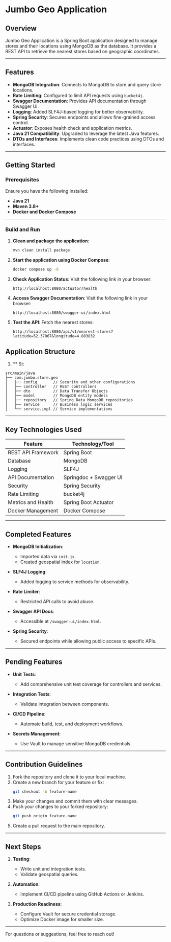 # Jumbo Geo Application

## Overview

Jumbo Geo Application is a Spring Boot application designed to manage stores and their locations using MongoDB as the database. It provides a REST API to retrieve the nearest stores based on geographic coordinates.

---

## Features

- **MongoDB Integration**: Connects to MongoDB to store and query store locations.
- **Rate Limiting**: Configured to limit API requests using `bucket4j`.
- **Swagger Documentation**: Provides API documentation through Swagger UI.
- **Logging**: Added SLF4J-based logging for better observability.
- **Spring Security**: Secures endpoints and allows fine-grained access control.
- **Actuator**: Exposes health check and application metrics.
- **Java 21 Compatibility**: Upgraded to leverage the latest Java features.
- **DTOs and Interfaces**: Implements clean code practices using DTOs and interfaces.

---

## Getting Started

### Prerequisites

Ensure you have the following installed:

- **Java 21**
- **Maven 3.8+**
- **Docker and Docker Compose**

---

### Build and Run

1. **Clean and package the application**:
    ```sh
    mvn clean install package
    ```

2. **Start the application using Docker Compose**:
    ```sh
    docker compose up -d
    ```

3. **Check Application Status**:
    Visit the following link in your browser:
    ```
    http://localhost:8080/actuator/health
    ```

4. **Access Swagger Documentation**:
    Visit the following link in your browser:
    ```
    http://localhost:8080/swagger-ui/index.html
    ```

5. **Test the API**:
    Fetch the nearest stores:
    ```
    http://localhost:8080/api/v1/nearest-stores?latitude=52.37867&longitude=4.883832
    ```


## Application Structure
1. ** St:
‍
```
src/main/java
├── com.jumbo.store.geo
│   ├── config       // Security and other configurations
│   ├── controller   // REST controllers
│   ├── dto          // Data Transfer Objects
│   ├── model        // MongoDB entity models
│   ├── repository   // Spring Data MongoDB repositories
│   ├── service      // Business logic services
│   └── service.impl // Service implementations
```

---

## Key Technologies Used

| Feature            | Technology/Tool         |
|---------------------|-------------------------|
| REST API Framework  | Spring Boot            |
| Database            | MongoDB                |
| Logging             | SLF4J                  |
| API Documentation   | Springdoc + Swagger UI |
| Security            | Spring Security        |
| Rate Limiting       | bucket4j           |
| Metrics and Health  | Spring Boot Actuator   |
| Docker Management   | Docker Compose         |

---

## Completed Features

- **MongoDB Initialization**:
  - Imported data via `init.js`.
  - Created geospatial index for `location`.

- **SLF4J Logging**:
  - Added logging to service methods for observability.

- **Rate Limiter**:
  - Restricted API calls to avoid abuse.

- **Swagger API Docs**:
  - Accessible at `/swagger-ui/index.html`.

- **Spring Security**:
  - Secured endpoints while allowing public access to specific APIs.

---

## Pending Features

- **Unit Tests**:
  - Add comprehensive unit test coverage for controllers and services.

- **Integration Tests**:
  - Validate integration between components.

- **CI/CD Pipeline**:
  - Automate build, test, and deployment workflows.

- **Secrets Management**:
  - Use Vault to manage sensitive MongoDB credentials.


---

## Contribution Guidelines

1. Fork the repository and clone it to your local machine.
2. Create a new branch for your feature or fix:
    ```sh
    git checkout -b feature-name
    ```
3. Make your changes and commit them with clear messages.
4. Push your changes to your forked repository:
    ```sh
    git push origin feature-name
    ```
5. Create a pull request to the main repository.

---

## Next Steps

1. **Testing**:
   - Write unit and integration tests.
   - Validate geospatial queries.

2. **Automation**:
   - Implement CI/CD pipeline using GitHub Actions or Jenkins.

3. **Production Readiness**:
   - Configure Vault for secure credential storage.
   - Optimize Docker image for smaller size.

---

For questions or suggestions, feel free to reach out!